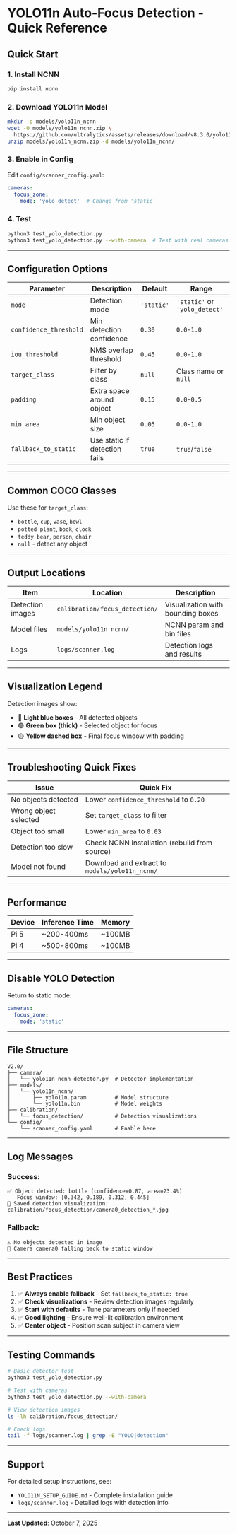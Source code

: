 # YOLO11n Auto-Focus Detection - Quick Reference

## Quick Start

### 1. Install NCNN
```bash
pip install ncnn
```

### 2. Download YOLO11n Model
```bash
mkdir -p models/yolo11n_ncnn
wget -O models/yolo11n_ncnn.zip \
  https://github.com/ultralytics/assets/releases/download/v8.3.0/yolo11n_ncnn_model.zip
unzip models/yolo11n_ncnn.zip -d models/yolo11n_ncnn/
```

### 3. Enable in Config
Edit `config/scanner_config.yaml`:
```yaml
cameras:
  focus_zone:
    mode: 'yolo_detect'  # Change from 'static'
```

### 4. Test
```bash
python3 test_yolo_detection.py
python3 test_yolo_detection.py --with-camera  # Test with real cameras
```

---

## Configuration Options

| Parameter | Description | Default | Range |
|-----------|-------------|---------|-------|
| `mode` | Detection mode | `'static'` | `'static'` or `'yolo_detect'` |
| `confidence_threshold` | Min detection confidence | `0.30` | `0.0-1.0` |
| `iou_threshold` | NMS overlap threshold | `0.45` | `0.0-1.0` |
| `target_class` | Filter by class | `null` | Class name or `null` |
| `padding` | Extra space around object | `0.15` | `0.0-0.5` |
| `min_area` | Min object size | `0.05` | `0.0-1.0` |
| `fallback_to_static` | Use static if detection fails | `true` | `true`/`false` |

---

## Common COCO Classes

Use these for `target_class`:
- `bottle`, `cup`, `vase`, `bowl`
- `potted plant`, `book`, `clock`
- `teddy bear`, `person`, `chair`
- `null` - detect any object

---

## Output Locations

| Item | Location | Description |
|------|----------|-------------|
| Detection images | `calibration/focus_detection/` | Visualization with bounding boxes |
| Model files | `models/yolo11n_ncnn/` | NCNN param and bin files |
| Logs | `logs/scanner.log` | Detection logs and results |

---

## Visualization Legend

Detection images show:
- 🔵 **Light blue boxes** - All detected objects
- 🟢 **Green box (thick)** - Selected object for focus
- 🟡 **Yellow dashed box** - Final focus window with padding

---

## Troubleshooting Quick Fixes

| Issue | Quick Fix |
|-------|-----------|
| No objects detected | Lower `confidence_threshold` to `0.20` |
| Wrong object selected | Set `target_class` to filter |
| Object too small | Lower `min_area` to `0.03` |
| Detection too slow | Check NCNN installation (rebuild from source) |
| Model not found | Download and extract to `models/yolo11n_ncnn/` |

---

## Performance

| Device | Inference Time | Memory |
|--------|---------------|--------|
| Pi 5 | ~200-400ms | ~100MB |
| Pi 4 | ~500-800ms | ~100MB |

---

## Disable YOLO Detection

Return to static mode:
```yaml
cameras:
  focus_zone:
    mode: 'static'
```

---

## File Structure

```
V2.0/
├── camera/
│   └── yolo11n_ncnn_detector.py  # Detector implementation
├── models/
│   └── yolo11n_ncnn/
│       ├── yolo11n.param         # Model structure
│       └── yolo11n.bin           # Model weights
├── calibration/
│   └── focus_detection/          # Detection visualizations
└── config/
    └── scanner_config.yaml       # Enable here
```

---

## Log Messages

### Success:
```
✅ Object detected: bottle (confidence=0.87, area=23.4%)
   Focus window: [0.342, 0.189, 0.312, 0.445]
💾 Saved detection visualization: calibration/focus_detection/camera0_detection_*.jpg
```

### Fallback:
```
⚠️ No objects detected in image
🔄 Camera camera0 falling back to static window
```

---

## Best Practices

1. ✅ **Always enable fallback** - Set `fallback_to_static: true`
2. ✅ **Check visualizations** - Review detection images regularly
3. ✅ **Start with defaults** - Tune parameters only if needed
4. ✅ **Good lighting** - Ensure well-lit calibration environment
5. ✅ **Center object** - Position scan subject in camera view

---

## Testing Commands

```bash
# Basic detector test
python3 test_yolo_detection.py

# Test with cameras
python3 test_yolo_detection.py --with-camera

# View detection images
ls -lh calibration/focus_detection/

# Check logs
tail -f logs/scanner.log | grep -E "YOLO|detection"
```

---

## Support

For detailed setup instructions, see:
- `YOLO11N_SETUP_GUIDE.md` - Complete installation guide
- `logs/scanner.log` - Detailed logs with detection info

---

**Last Updated**: October 7, 2025
